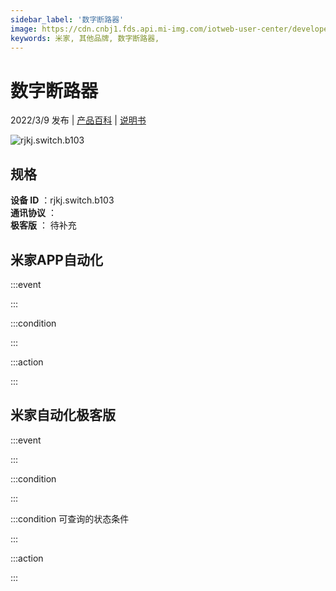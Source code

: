 ```yaml
---
sidebar_label: '数字断路器'
image: https://cdn.cnbj1.fds.api.mi-img.com/iotweb-user-center/developer_1679047770666L9zDec1g.png?GalaxyAccessKeyId=AKVGLQWBOVIRQ3XLEW&Expires=9223372036854775807&Signature=aDmg0CSvJhI4g1O0U2xQaawH4Dg=
keywords: 米家, 其他品牌, 数字断路器, 
---
```

# 数字断路器

2022/3/9 发布 | [产品百科](https://home.mi.com/webapp/content/baike/product/index.html?model=rjkj.switch.b103/) | [说明书](https://home.mi.com/views/introduction.html?model=rjkj.switch.b103&region=cn)

![rjkj.switch.b103](https://cdn.cnbj1.fds.api.mi-img.com/iotweb-user-center/developer_1679047770666L9zDec1g.png?GalaxyAccessKeyId=AKVGLQWBOVIRQ3XLEW&Expires=9223372036854775807&Signature=aDmg0CSvJhI4g1O0U2xQaawH4Dg=)

## 规格  
> 
**设备 ID** ：rjkj.switch.b103  
**通讯协议** ：  
**极客版**  ： 待补充 


## 米家APP自动化  

:::event  

:::

:::condition  

:::

:::action   

:::

## 米家自动化极客版  

:::event  

:::

:::condition  

:::

:::condition 可查询的状态条件  

:::

:::action  

:::

        
